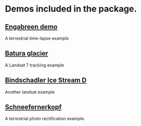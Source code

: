 # Demos included in the package.

## [Engabreen demo](demoengabreen.md)
A terrestrial time-lapse example

## [Batura glacier ](demobatura.md)
A Landsat 7 tracking example

## [Bindschadler Ice Stream D](demobindschadler.md)
Another landsat example

## [Schneefernerkopf ](demoschneeferner.md)
A terrestrial photo rectification example. 


